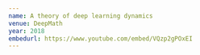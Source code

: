 ```yaml
---
name: A theory of deep learning dynamics
venue: DeepMath
year: 2018
embedurl: https://www.youtube.com/embed/VQzp2gPOxEI
---
```

